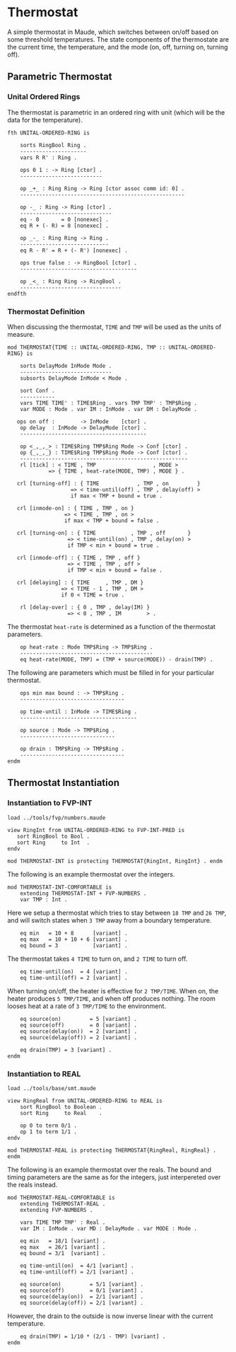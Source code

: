Thermostat
==========

A simple thermostat in Maude, which switches between on/off based on some threshold temperatures.
The state components of the thermostate are the current time, the temperature, and the mode (on, off, turning on, turning off).

Parametric Thermostat
---------------------

### Unital Ordered Rings

The thermostat is parametric in an ordered ring with unit (which will be the data for the temperature).

```maude
fth UNITAL-ORDERED-RING is

    sorts RingBool Ring .
    ---------------------
    vars R R' : Ring .

    ops 0 1 : -> Ring [ctor] .
    --------------------------

    op _+_ : Ring Ring -> Ring [ctor assoc comm id: 0] .
    ----------------------------------------------------

    op -_ : Ring -> Ring [ctor] .
    -----------------------------
    eq - 0       = 0 [nonexec] .
    eq R + (- R) = 0 [nonexec] .

    op _-_ : Ring Ring -> Ring .
    ----------------------------
    eq R - R' = R + (- R') [nonexec] .

    ops true false : -> RingBool [ctor] .
    -------------------------------------

    op _<_ : Ring Ring -> RingBool .
    --------------------------------
endfth
```

### Thermostat Definition

When discussing the thermostat, `TIME` and `TMP` will be used as the units of measure.

```maude
mod THERMOSTAT{TIME :: UNITAL-ORDERED-RING, TMP :: UNITAL-ORDERED-RING} is

    sorts DelayMode InMode Mode .
    -----------------------------
    subsorts DelayMode InMode < Mode .

    sort Conf .
    -----------
    vars TIME TIME' : TIME$Ring . vars TMP TMP' : TMP$Ring .
    var MODE : Mode . var IM : InMode . var DM : DelayMode .

   ops on off :        -> InMode    [ctor] .
    op delay  : InMode -> DelayMode [ctor] .
    ----------------------------------------

    op <_,_,_> : TIME$Ring TMP$Ring Mode -> Conf [ctor] .
    op {_,_,_} : TIME$Ring TMP$Ring Mode -> Conf [ctor] .
    -----------------------------------------------------
    rl [tick] : < TIME , TMP                  , MODE >
             => { TIME , heat-rate(MODE, TMP) , MODE } .

   crl [turning-off] : { TIME            , TMP , on         }
                    => < time-until(off) , TMP , delay(off) >
                    if max < TMP + bound = true .

   crl [inmode-on] : { TIME , TMP , on }
                  => < TIME , TMP , on >
                  if max < TMP + bound = false .

   crl [turning-on] : { TIME           , TMP , off       }
                   => < time-until(on) , TMP , delay(on) >
                   if TMP < min + bound = true .

   crl [inmode-off] : { TIME , TMP , off }
                   => < TIME , TMP , off >
                   if TMP < min + bound = false .

   crl [delaying] : { TIME     , TMP , DM }
                 => < TIME - 1 , TMP , DM >
                 if 0 < TIME = true .

    rl [delay-over] : { 0 , TMP , delay(IM) }
                   => < 0 , TMP , IM        > .
```

The thermostat `heat-rate` is determined as a function of the thermostat parameters.

```maude
    op heat-rate : Mode TMP$Ring -> TMP$Ring .
    ------------------------------------------
    eq heat-rate(MODE, TMP) = (TMP + source(MODE)) - drain(TMP) .
```

The following are parameters which must be filled in for your particular thermostat.

```maude
    ops min max bound : -> TMP$Ring .
    ---------------------------------

    op time-until : InMode -> TIME$Ring .
    -------------------------------------

    op source : Mode -> TMP$Ring .
    ------------------------------

    op drain : TMP$Ring -> TMP$Ring .
    ---------------------------------
endm
```

Thermostat Instantiation
------------------------

### Instantiation to FVP-INT

 ```maude
load ../tools/fvp/numbers.maude

view RingInt from UNITAL-ORDERED-RING to FVP-INT-PRED is
    sort RingBool to Bool .
    sort Ring     to Int  .
endv

mod THERMOSTAT-INT is protecting THERMOSTAT{RingInt, RingInt} . endm
```

The following is an example thermostat over the integers.

```maude
mod THERMOSTAT-INT-COMFORTABLE is
    extending THERMOSTAT-INT + FVP-NUMBERS .
    var TMP : Int .
```

Here we setup a thermostat which tries to stay between `18 TMP` and `26 TMP`, and will switch states when `3 TMP` away from a boundary temperature.

```maude
    eq min   = 10 + 8      [variant] .
    eq max   = 10 + 10 + 6 [variant] .
    eq bound = 3           [variant] .
```

The thermostat takes `4 TIME` to turn on, and `2 TIME` to turn off.

```maude
    eq time-until(on)  = 4 [variant] .
    eq time-until(off) = 2 [variant] .
```

When turning on/off, the heater is effective for `2 TMP/TIME`.
When on, the heater produces `5 TMP/TIME`, and when off produces nothing.
The room looses heat at a rate of `3 TMP/TIME` to the environment.

```maude
    eq source(on)         = 5 [variant] .
    eq source(off)        = 0 [variant] .
    eq source(delay(on))  = 2 [variant] .
    eq source(delay(off)) = 2 [variant] .

    eq drain(TMP) = 3 [variant] .
endm
```

### Instantiation to REAL

```maude
load ../tools/base/smt.maude

view RingReal from UNITAL-ORDERED-RING to REAL is
    sort RingBool to Boolean .
    sort Ring     to Real    .

    op 0 to term 0/1 .
    op 1 to term 1/1 .
endv

mod THERMOSTAT-REAL is protecting THERMOSTAT{RingReal, RingReal} . endm
```

The following is an example thermostat over the reals.
The bound and timing parameters are the same as for the integers, just interpereted over the reals instead.

```maude
mod THERMOSTAT-REAL-COMFORTABLE is
    extending THERMOSTAT-REAL .
    extending FVP-NUMBERS .

    vars TIME TMP TMP' : Real .
    var IM : InMode . var MD : DelayMode . var MODE : Mode .

    eq min   = 18/1 [variant] .
    eq max   = 26/1 [variant] .
    eq bound = 3/1  [variant] .

    eq time-until(on)  = 4/1 [variant] .
    eq time-until(off) = 2/1 [variant] .

    eq source(on)         = 5/1 [variant] .
    eq source(off)        = 0/1 [variant] .
    eq source(delay(on))  = 2/1 [variant] .
    eq source(delay(off)) = 2/1 [variant] .
```

However, the drain to the outside is now inverse linear with the current temperature.

```maude
    eq drain(TMP) = 1/10 * (2/1 - TMP) [variant] .
endm
```
